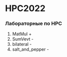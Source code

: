 # HPC2022
### Лабораторные по HPC <br>
1. MatMul + <br>
2. SumVevt - <br>
3. bilateral - <br>
4. salt_and_pepper - <br>
